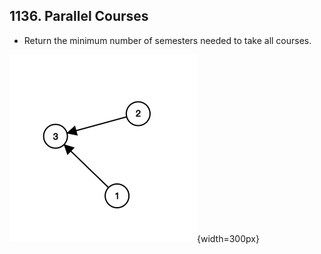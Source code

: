 ## 1136. Parallel Courses

-   Return the minimum number of semesters needed to take all courses.

![1136](../assets/1136.png){width=300px}
